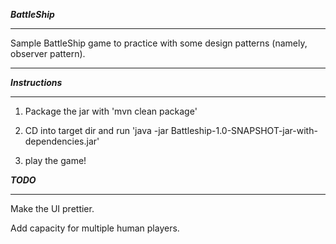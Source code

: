 
***BattleShip***

---

Sample BattleShip game to practice with some design patterns (namely, observer pattern).

---

***Instructions***

---


1) Package the jar with 'mvn clean package'


2) CD into target dir and run 'java -jar Battleship-1.0-SNAPSHOT-jar-with-dependencies.jar'


3) play the game!


***TODO***

---

Make the UI prettier.

Add capacity for multiple human players.

